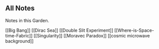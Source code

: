 ## All Notes
Notes in this Garden.

[[Big Bang]] 
[[Dirac Sea]] 
[[Double Slit Experiment]] 
[[Where-is-Space-time-Fabric]] 
[[Singularity]] 
[[Moravec Paradox]] 
[[cosmic microwave background]] 
